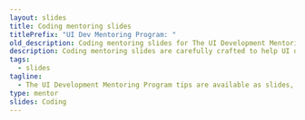 ```yaml
---
layout: slides
title: Coding mentoring slides
titlePrefix: "UI Dev Mentoring Program: "
old_description: Coding mentoring slides for The UI Development Mentoring Program tips.
description: Coding mentoring slides are carefully crafted to help UI developers enhance their coding skills and take their development to the next level.
tags:
  - slides
tagline:
  - The UI Development Mentoring Program tips are available as slides, too.
type: mentor
slides: Coding
---
```

